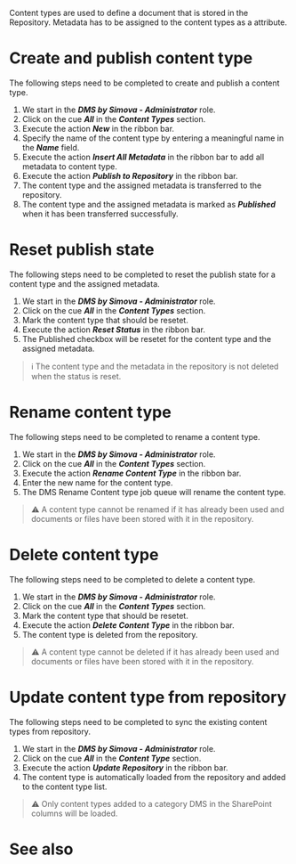 

Content types are used to define a document that is stored in the Repository. Metadata has to be assigned to the content types as a attribute.

# Create and publish content type
The following steps need to be completed to create and publish a content type.

1. We start in the _**DMS by Simova - Administrator**_ role.
2. Click on the cue _**All**_ in the _**Content Types**_ section.
3. Execute the action _**New**_ in the ribbon bar.
4. Specify the name of the content type by entering a meaningful name in the _**Name**_ field.
5. Execute the action _**Insert All Metadata**_ in the ribbon bar to add all metadata to content type.
6. Execute the action _**Publish to Repository**_ in the ribbon bar.
7. The content type and the assigned metadata is transferred to the repository.
8. The content type and the assigned metadata is marked as _**Published**_ when it has been transferred successfully.

# Reset publish state
The following steps need to be completed to reset the publish state for a content type and the assigned metadata.

1. We start in the _**DMS by Simova - Administrator**_ role.
2. Click on the cue _**All**_ in the _**Content Types**_ section.
3. Mark the content type that should be resetet.
4. Execute the action _**Reset Status**_ in the ribbon bar.
5. The Published checkbox will be resetet for the content type and the assigned metadata.

> :information_source: The content type and the metadata in the repository is not deleted when the status is reset.

# Rename content type
The following steps need to be completed to rename a content type.

1. We start in the _**DMS by Simova - Administrator**_ role.
2. Click on the cue _**All**_ in the _**Content Types**_ section.
3. Execute the action _**Rename Content Type**_ in the ribbon bar.
4. Enter the new name for the content type.
5. The DMS Rename Content type job queue will rename the content type.

> :warning: A content type cannot be renamed if it has already been used and documents or files have been stored with it in the repository.

# Delete content type
The following steps need to be completed to delete a content type.

1. We start in the _**DMS by Simova - Administrator**_ role.
2. Click on the cue _**All**_ in the _**Content Types**_ section.
3. Mark the content type that should be resetet.
4. Execute the action _**Delete Content Type**_ in the ribbon bar.
5. The content type is deleted from the repository.

> :warning: A content type cannot be deleted if it has already been used and documents or files have been stored with it in the repository.

# Update content type from repository
The following steps need to be completed to sync the existing content types from repository.

1. We start in the _**DMS by Simova - Administrator**_ role.
2. Click on the cue _**All**_ in the _**Content Type**_ section.
4. Execute the action _**Update Repository**_ in the ribbon bar.
5. The content type is automatically loaded from the repository and added to the content type list.

> :warning: Only content types added to a category DMS in the SharePoint columns will be loaded.

# See also
